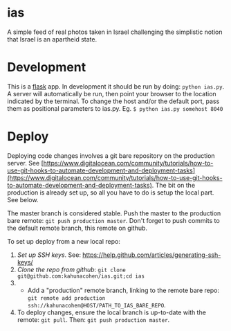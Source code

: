 # ias
A simple feed of real photos taken in Israel challenging the simplistic notion that Israel is an apartheid state.

# Development  
This is a [flask](http://flask.pocoo.org/) app. In development it should be run
by doing: `python ias.py`. A server will automatically be run,
then point your browser to the location indicated by the terminal. To change the host and/or the default port,
pass them as positional parameters to ias.py. Eg. `$ python ias.py somehost 8040` 


# Deploy
Deploying code changes involves a git bare repository on the production server. See [https://www.digitalocean.com/community/tutorials/how-to-use-git-hooks-to-automate-development-and-deployment-tasks](https://www.digitalocean.com/community/tutorials/how-to-use-git-hooks-to-automate-development-and-deployment-tasks). The
bit on the production is already set up, so all you have to do is setup the local part. See below.

The master branch is considered stable. Push the master to the production bare remote: `git push production master`. Don't
forget to push commits to the default remote branch, this remote on github.

To set up deploy from a new local repo:

1. *Set up SSH keys*. See: https://help.github.com/articles/generating-ssh-keys/
1. *Clone the repo from github*: `git clone git@github.com:kahunacohen/ias.git;cd ias`
1. * Add a "production" remote branch, linking to the remote bare repo: `git remote add production ssh://kahunacohen@HOST/PATH_TO_IAS_BARE_REPO`.
1. To deploy changes, ensure the local branch is up-to-date with the remote: `git pull`. Then: 
`git push production master`.
